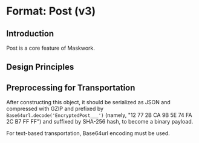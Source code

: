 # Format: Post (v3)

## Introduction

Post is a core feature of Maskwork.

## Design Principles

## Preprocessing for Transportation

After constructing this object, it should be serialized as JSON and compressed with GZIP and prefixed by `Base64url.decode('EncryptedPost___')` (namely, "12 77 2B CA 9B 5E 74 FA 2C B7 FF FF") and suffixed by SHA-256 hash, to become a binary payload.

For text-based transportation, Base64url encoding must be used.
